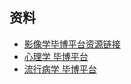 ## 资料
- [影像学毕博平台资源链接](https://course.wmu.edu.cn/webapps/blackboard/content/listContent.jsp?course_id=_392_1&content_id=_3996_1&mode=reset)
- [心理学 毕博平台](https://course.wmu.edu.cn/webapps/blackboard/content/listContent.jsp?course_id=_49_1&content_id=_504_1&mode=reset)
- [流行病学 毕博平台](https://course.wmu.edu.cn/webapps/blackboard/content/listContent.jsp?course_id=_28_1&content_id=_201_1&mode=reset)
